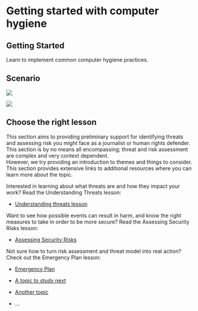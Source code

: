 # Getting started with computer hygiene
## Getting Started

Learn to implement common computer hygiene practices.





## Scenario
![](scenario.png)

![](scenario.png)


## Choose the right lesson

This section aims to providing preliminary support for identifying threats and assessing risk you might face as a journalist or human rights defender. This section is by no means all encompassing; threat and risk assessment are complex and very context dependent.
<br>
However, we try providing an introduction to themes and things to consider. This section provides extensive links to additional resources where you can learn more about the topic.

Interested in learning about what threats are and how they impact your work? Read the Understanding Threats lesson:
* [Understanding threats lesson](en/topics/practice-2-planning/1-threats/1-1-intro.md)

Want to see how possible events can result in harm, and know the right measures to take in order to be more secure? Read the Assessing Security Risks lesson:
* [Assessing Security Risks](en/topics/practice-2-planning/2-assess-risk/1-1-intro.md)

Not sure how to turn risk assessment and threat model into real action? Check out the Emergency Plan lesson:
* [Emergency Plan](en/topics/practice-2-planning/4-emergency-plan/1-1-intro.md)


 * [A topic to study next](en/topics/_topic/_unit/index.md)
 * [Another topic](en/topics/_topic/_unit/index.md)
 * ...

